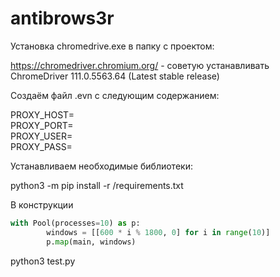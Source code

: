 # antibrows3r

Установка chromedrive.exe в папку с проектом:  

https://chromedriver.chromium.org/ - советую устанавливать ChromeDriver 111.0.5563.64 (Latest stable release)  

Создаём файл .evn с следующим содержанием:  

PROXY_HOST=<IP>  
PROXY_PORT=<PORT>  
PROXY_USER=<USER>  
PROXY_PASS=<PASSWORD>  

Устанавливаем необходимые библиотеки:  

python3 -m pip install -r /requirements.txt  

В конструкции 
```python
with Pool(processes=10) as p:
        windows = [[600 * i % 1800, 0] for i in range(10)]
        p.map(main, windows)
```

python3 test.py
```
